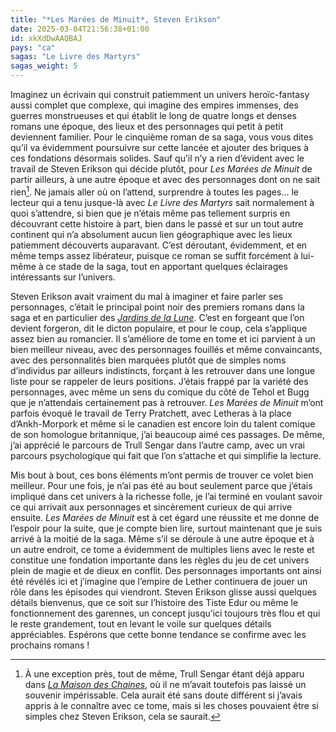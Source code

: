 ```yaml
---
title: "*Les Marées de Minuit*, Steven Erikson"
date: 2025-03-04T21:56:38+01:00
id: xkXdDwAAQBAJ
pays: "ca"
sagas: "Le Livre des Martyrs"
sagas_weight: 5
---
```


Imaginez un écrivain qui construit patiemment un univers heroïc-fantasy aussi complet que complexe, qui imagine des empires immenses, des guerres monstrueuses et qui établit le long de quatre longs et denses romans une époque, des lieux et des personnages qui petit à petit deviennent familier. Pour le cinquième roman de sa saga, vous vous dites qu’il va évidemment poursuivre sur cette lancée et ajouter des briques à ces fondations désormais solides. Sauf qu’il n’y a rien d’évident avec le travail de Steven Erikson qui décide plutôt, pour *Les Marées de Minuit* de partir ailleurs, à une autre époque et avec des personnages dont on ne sait rien[^1]. Ne jamais aller où on l’attend, surprendre à toutes les pages… le lecteur qui a tenu jusque-là avec *Le Livre des Martyrs* sait normalement à quoi s’attendre, si bien que je n’étais même pas tellement surpris en découvrant cette histoire à part, bien dans le passé et sur un tout autre continent qui n’a absolument aucun lien géographique avec les lieux patiemment découverts auparavant. C’est déroutant, évidemment, et en même temps assez libérateur, puisque ce roman se suffit forcément à lui-même à ce stade de la saga, tout en apportant quelques éclairages intéressants sur l’univers.

Steven Erikson avait vraiment du mal à imaginer et faire parler ses personnages, c’était le principal point noir des premiers romans dans la saga et en particulier des [*Jardins de la Lune*](/livre/jardins-lune-erikson/). C’est en forgeant que l’on devient forgeron, dit le dicton populaire, et pour le coup, cela s’applique assez bien au romancier. Il s’améliore de tome en tome et ici parvient à un bien meilleur niveau, avec des personnages fouillés et même convaincants, avec des personnalités bien marquées plutôt que de simples noms d’individus par ailleurs indistincts, forçant à les retrouver dans une longue liste pour se rappeler de leurs positions. J’étais frappé par la variété des personnages, avec même un sens du comique du côté de Tehol et Bugg que je n’attendais certainement pas à retrouver. *Les Marées de Minuit* m’ont parfois évoqué le travail de Terry Pratchett, avec Letheras à la place d’Ankh-Morpork et même si le canadien est encore loin du talent comique de son homologue britannique, j’ai beaucoup aimé ces passages. De même, j’ai apprécié le parcours de Trull Sengar dans l’autre camp, avec un vrai parcours psychologique qui fait que l’on s’attache et qui simplifie la lecture. 

Mis bout à bout, ces bons éléments m’ont permis de trouver ce volet bien meilleur. Pour une fois, je n’ai pas été au bout seulement parce que j’étais impliqué dans cet univers à la richesse folle, je l’ai terminé en voulant savoir ce qui arrivait aux personnages et sincèrement curieux de qui arrive ensuite. *Les Marées de Minuit* est à cet égard une réussite et me donne de l’espoir pour la suite, que je compte bien lire, surtout maintenant que je suis arrivé à la moitié de la saga. Même s’il se déroule à une autre époque et à un autre endroit, ce tome a évidemment de multiples liens avec le reste et constitue une fondation importante dans les règles du jeu de cet univers plein de magie et de dieux en conflit. Des personnages importants ont ainsi été révélés ici et j’imagine que l’empire de Lether continuera de jouer un rôle dans les épisodes qui viendront. Steven Erikson glisse aussi quelques détails bienvenus, que ce soit sur l’histoire des Tiste Edur ou même le fonctionnement des garennes, un concept jusqu’ici toujours très flou et qui le reste grandement, tout en levant le voile sur quelques détails appréciables. Espérons que cette bonne tendance se confirme avec les prochains romans !

[^1]: À une exception près, tout de même, Trull Sengar étant déjà apparu dans [*La Maison des Chaines*](/livre/maison-chaines-erikson/), où il ne m’avait toutefois pas laissé un souvenir impérissable. Cela aurait été sans doute différent si j’avais appris à le connaître avec ce tome, mais si les choses pouvaient être si simples chez Steven Erikson, cela se saurait. 
